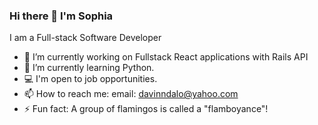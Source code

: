 ### Hi there 👋 I'm Sophia


I am a Full-stack Software Developer

- 🔭 I’m currently working on Fullstack React applications with Rails API
- 🌱 I’m currently learning Python.
- 💻 I'm open to job opportunities.
- 📫 How to reach me: email: davinndalo@yahoo.com
- ⚡ Fun fact: A group of flamingos is called a "flamboyance"!

